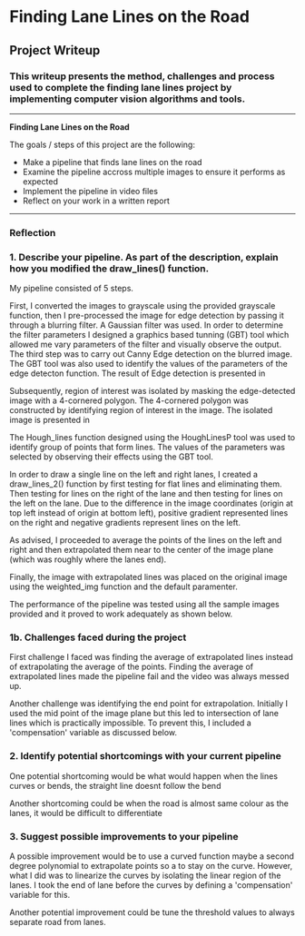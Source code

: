# **Finding Lane Lines on the Road** 

## Project Writeup

### This writeup presents the method, challenges and process used to complete the finding lane lines project by implementing computer vision algorithms and tools.

---

**Finding Lane Lines on the Road**

The goals / steps of this project are the following:
* Make a pipeline that finds lane lines on the road
* Examine the pipeline accross multiple images to ensure it performs as expected
* Implement the pipeline in video files
* Reflect on your work in a written report


[//]: # (Image References)

[image1]: ./examples/grayscale.jpg "Grayscale"

---

### Reflection

### 1. Describe your pipeline. As part of the description, explain how you modified the draw_lines() function.

My pipeline consisted of 5 steps. 

First, I converted the images to grayscale using the provided grayscale function, then I pre-processed the image for edge detection by passing it through a blurring filter. A Gaussian filter was used. In order to determine the filter parameters I designed a graphics based tunning (GBT) tool which allowed me vary parameters of the filter and visually observe the output. The third step was to carry out Canny Edge detection on the blurred image. The GBT tool was also used to identify the values of the parameters of the edge detecton function. 
The result of Edge detection is presented in 

[image1: Edge Detection]: <img src="./image_output/EdgeDetected.jpg" width="480" alt="Edge Detection"/> 

Subsequently, region of interest was isolated by masking the edge-detected image with a 4-cornered polygon. The 4-cornered polygon was constructed by identifying region of interest in the image.  The isolated image is presented in 

[image2: Region of Interest]: <img src="./image_output/Isolation.jpg" width="480" alt="Region of Interest"/> 

The Hough_lines function designed using the HoughLinesP tool was used to identify group of points that form lines. The values of the parameters was selected by observing their effects using the GBT tool.

In order to draw a single line on the left and right lanes, I created a draw_lines_2() function by first testing for flat lines and eliminating them. Then testing for lines on the right of the lane and then testing for lines on the left on the lane. Due to the difference in the image coordinates (origin at top left instead of origin at bottom left), positive gradient represented lines on the right and negative gradients represent lines on the left.

As advised, I proceeded to average the points of the lines on the left and right and then extrapolated them near to the center of the image plane (which was roughly where the lanes end). 

Finally, the image with extrapolated lines was placed on the original image using the weighted_img function and the default paramenter.

The performance of the pipeline was tested using all the sample images provided and it proved to work adequately as shown below.

[image3: solidWhiteCurve]: <img src="./image_output/solidWhiteCurve.jpg" width="480" alt="solidWhiteCurve" /> 

[image4: solidWhiteRight]: <img src="./image_output/solidWhiteRight.jpg" width="480" alt="solidWhiteRight" /> 

[image5: solidYellowCurve]: <img src="./image_output/solidYellowCurve.jpg" width="480" alt="solidYellowCurve" /> 

[image6: solidYellowCurve2]: <img src="./image_output/solidYellowCurve2.jpg" width="480" alt="solidYellowCurve2" /> 

[image7: solidYellowLeft]: <img src="./image_output/solidYellowLeft.jpg" width="480" alt="solidYellowLeft" /> 

[image8: whiteCarLaneSwitch]: <img src="./image_output/whiteCarLaneSwitch.jpg" width="480" alt="whiteCarLaneSwitch" /> 


### 1b. Challenges faced during the project
First challenge I faced was finding the average of extrapolated lines instead of extrapolating the average of the points. Finding the average of extrapolated lines made the pipeline fail and the video was always messed up.

Another challenge was identifying the end point for extrapolation. Initially I used the mid point of the image plane but this led to intersection of lane lines which is practically impossible. To prevent this, I included a 'compensation' variable as discussed below.


### 2. Identify potential shortcomings with your current pipeline


One potential shortcoming would be what would happen when the lines curves or bends, the straight line doesnt follow the bend

Another shortcoming could be when the road is almost same colour as the lanes, it would be difficult to differentiate


### 3. Suggest possible improvements to your pipeline

A possible improvement would be to use a curved function maybe a second degree polynomial to extrapolate points so a to stay on the curve. However, what I did was to linearize the curves by isolating the linear region of the lanes. I took the end of lane before the curves by defining a 'compensation' variable for this.

Another potential improvement could be tune the threshold values to always separate road from lanes.
